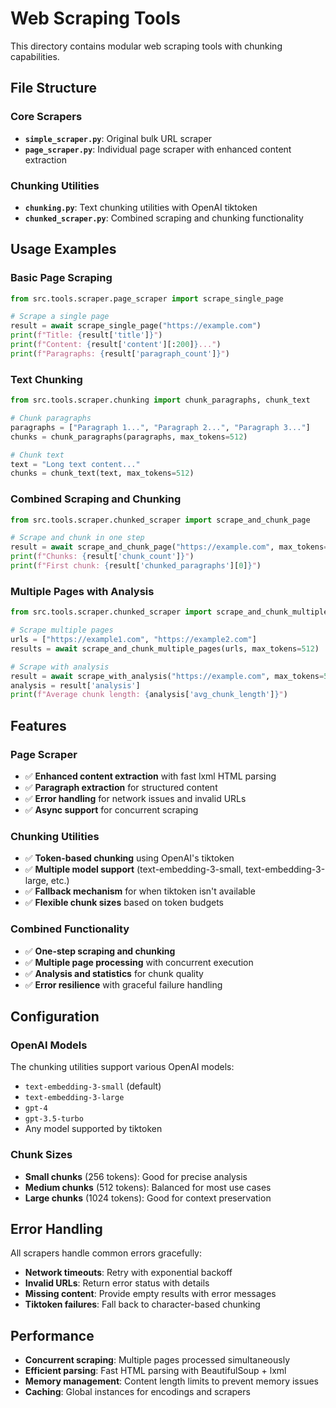 # Web Scraping Tools

This directory contains modular web scraping tools with chunking capabilities.

## File Structure

### Core Scrapers
- **`simple_scraper.py`**: Original bulk URL scraper
- **`page_scraper.py`**: Individual page scraper with enhanced content extraction

### Chunking Utilities
- **`chunking.py`**: Text chunking utilities with OpenAI tiktoken
- **`chunked_scraper.py`**: Combined scraping and chunking functionality

## Usage Examples

### Basic Page Scraping
```python
from src.tools.scraper.page_scraper import scrape_single_page

# Scrape a single page
result = await scrape_single_page("https://example.com")
print(f"Title: {result['title']}")
print(f"Content: {result['content'][:200]}...")
print(f"Paragraphs: {result['paragraph_count']}")
```

### Text Chunking
```python
from src.tools.scraper.chunking import chunk_paragraphs, chunk_text

# Chunk paragraphs
paragraphs = ["Paragraph 1...", "Paragraph 2...", "Paragraph 3..."]
chunks = chunk_paragraphs(paragraphs, max_tokens=512)

# Chunk text
text = "Long text content..."
chunks = chunk_text(text, max_tokens=512)
```

### Combined Scraping and Chunking
```python
from src.tools.scraper.chunked_scraper import scrape_and_chunk_page

# Scrape and chunk in one step
result = await scrape_and_chunk_page("https://example.com", max_tokens=512)
print(f"Chunks: {result['chunk_count']}")
print(f"First chunk: {result['chunked_paragraphs'][0]}")
```

### Multiple Pages with Analysis
```python
from src.tools.scraper.chunked_scraper import scrape_and_chunk_multiple_pages, scrape_with_analysis

# Scrape multiple pages
urls = ["https://example1.com", "https://example2.com"]
results = await scrape_and_chunk_multiple_pages(urls, max_tokens=512)

# Scrape with analysis
result = await scrape_with_analysis("https://example.com", max_tokens=512)
analysis = result['analysis']
print(f"Average chunk length: {analysis['avg_chunk_length']}")
```

## Features

### Page Scraper
- ✅ **Enhanced content extraction** with fast lxml HTML parsing
- ✅ **Paragraph extraction** for structured content
- ✅ **Error handling** for network issues and invalid URLs
- ✅ **Async support** for concurrent scraping

### Chunking Utilities
- ✅ **Token-based chunking** using OpenAI's tiktoken
- ✅ **Multiple model support** (text-embedding-3-small, text-embedding-3-large, etc.)
- ✅ **Fallback mechanism** for when tiktoken isn't available
- ✅ **Flexible chunk sizes** based on token budgets

### Combined Functionality
- ✅ **One-step scraping and chunking**
- ✅ **Multiple page processing** with concurrent execution
- ✅ **Analysis and statistics** for chunk quality
- ✅ **Error resilience** with graceful failure handling

## Configuration

### OpenAI Models
The chunking utilities support various OpenAI models:
- `text-embedding-3-small` (default)
- `text-embedding-3-large`
- `gpt-4`
- `gpt-3.5-turbo`
- Any model supported by tiktoken

### Chunk Sizes
- **Small chunks** (256 tokens): Good for precise analysis
- **Medium chunks** (512 tokens): Balanced for most use cases
- **Large chunks** (1024 tokens): Good for context preservation

## Error Handling

All scrapers handle common errors gracefully:
- **Network timeouts**: Retry with exponential backoff
- **Invalid URLs**: Return error status with details
- **Missing content**: Provide empty results with error messages
- **Tiktoken failures**: Fall back to character-based chunking

## Performance

- **Concurrent scraping**: Multiple pages processed simultaneously
- **Efficient parsing**: Fast HTML parsing with BeautifulSoup + lxml
- **Memory management**: Content length limits to prevent memory issues
- **Caching**: Global instances for encodings and scrapers 